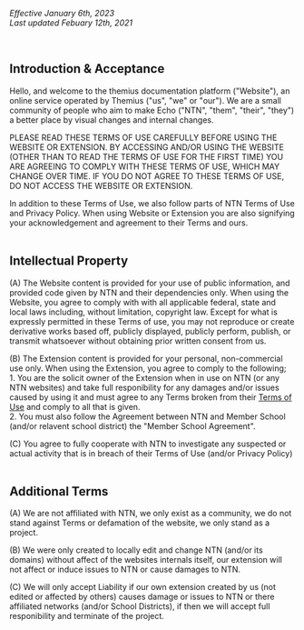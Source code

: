*Effective January 6th, 2023* <br>
*Last updated Febuary 12th, 2021*

<!-- ONLY USES h2 -->
<br>

## Introduction & Acceptance
Hello, and welcome to the themius documentation platform ("Website"), an online service operated by Themius ("us", "we" or "our"). We are a small community of people who aim to make Echo ("NTN", "them", "their", "they") a better place by visual changes and internal changes.

PLEASE READ THESE TERMS OF USE CAREFULLY BEFORE USING THE WEBSITE OR EXTENSION. BY ACCESSING AND/OR USING THE WEBSITE (OTHER THAN TO READ THE TERMS OF USE FOR THE FIRST TIME) YOU ARE AGREEING TO COMPLY WITH THESE TERMS OF USE, WHICH MAY CHANGE OVER TIME. IF YOU DO NOT AGREE TO THESE TERMS OF USE, DO NOT ACCESS THE WEBSITE OR EXTENSION.

In addition to these Terms of Use, we also follow parts of NTN Terms of Use and Privacy Policy. When using Website or Extension you are also signifying your acknowledgement and agreement to their Terms and ours.
<br>
<br>

## Intellectual Property
(A) The Website content is provided for your use of public information, and provided code given by NTN and their dependencies only. When using the Website, you agree to comply with with all applicable federal, state and local laws including, without limitation, copyright law. Except for what is expressly permitted in these Terms of use, you may not reproduce or create derivative works based off, publicly displayed, publicly perform, publish, or transmit whatsoever without obtaining prior written consent from us.

(B) The Extension content is provided for your personal, non-commercial use only. When using the Extension, you agree to comply to the following;
    <br>
    1. You are the solicit owner of the Extension when in use on NTN (or any NTN websites) and take full responibility for any damages and/or issues caused by using it and must agree to any Terms broken from their [Terms of Use](https://newtechnetwork.org/terms-of-use/) and comply to all that is given.
    <br>
    2. You must also follow the Agreement between NTN and Member School (and/or relavent school district) the "Member School Agreement".
    <br>

(C) You agree to fully cooperate with NTN to investigate any suspected or actual activity that is in breach of their Terms of Use (and/or Privacy Policy)
<br>
<br>

## Additional Terms
(A) We are not affiliated with NTN, we only exist as a community, we do not stand against Terms or defamation of the website, we only stand as a project.

(B) We were only created to locally edit and change NTN (and/or its domains) without affect of the websites internals itself, our extension will not affect or induce issues to NTN or cause damages to NTN.

(C) We will only accept Liability if our own extension created by us (not edited or affected by others) causes damage or issues to NTN or there affiliated networks (and/or School Districts), if then we will accept full responibility and terminate of the project.
